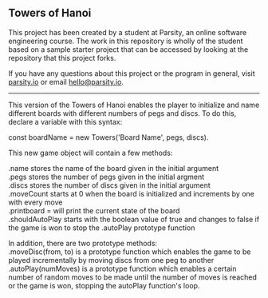 ## Towers of Hanoi

This project has been created by a student at Parsity, an online software engineering course. The work in this repository is wholly of the student based on a sample starter project that can be accessed by looking at the repository that this project forks.

If you have any questions about this project or the program in general, visit [parsity.io](https://parsity.io/) or email hello@parsity.io.

---

This version of the Towers of Hanoi enables the player to initialize and name different boards with different numbers of pegs and discs. To do this, declare a variable with this syntax:

const boardName = new Towers('Board Name', pegs, discs).

This new game object will contain a few methods:

.name stores the name of the board given in the initial argument  
.pegs stores the number of pegs given in the initial argment  
.discs stores the number of discs given in the initial argument  
.moveCount starts at 0 when the board is initialized and increments by one with every move  
.printboard = will print the current state of the board  
.shouldAutoPlay starts with the boolean value of true and changes to false if the game is won to stop the .autoPlay prototype function

In addition, there are two prototype methods:  
.moveDisc(from, to) is a prototype function which enables the game to be played incrementally by moving discs from one peg to another  
.autoPlay(numMoves) is a prototype function which enables a certain number of random moves to be made until the number of moves is reached or the game is won, stopping the autoPlay function's loop.
